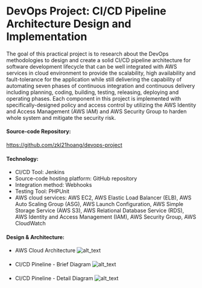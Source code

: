 # DevOps Project: CI/CD Pipeline Architecture Design and Implementation
####
The goal of this practical project is to research about the DevOps methodologies to design and create a solid CI/CD pipeline architecture for software development lifecycle that can be well integrated with AWS services in cloud environment to provide the scalability, high availability and fault-tolerance for the application while still delivering the capability of automating seven phases of continuous integration and continuous delivery including planning, coding, building, testing, releasing, deploying and operating phases. Each component in this project is implemented with specifically-designed policy and access control by utilizing the AWS Identity and Access Management (AWS IAM) and AWS Security Group to harden whole system and mitigate the security risk. 

#### Source-code Repository:
https://github.com/zkl21hoang/devops-project

#### Technology:
+	CI/CD Tool: Jenkins
+	Source-code hosting platform: GitHub repository
+	Integration method: Webhooks
+	Testing Tool: PHPUnit
+	AWS cloud services: AWS EC2, AWS Elastic Load Balancer (ELB), AWS Auto Scaling Group (ASG), AWS Launch Configuration, AWS Simple Storage Service (AWS S3), AWS Relational Database Service (RDS), AWS Identity and Access Management (IAM), AWS Security Group, AWS CloudWatch

#### Design & Architecture:
+ AWS Cloud Architecture
![alt_text](https://github.com/zkl21hoang/devops-cicd-project/blob/main/images/aws-cloud-architecture.jpg)

####
+ CI/CD Pineline - Brief Diagram
![alt_text](https://github.com/zkl21hoang/devops-cicd-project/blob/main/images/cicd-diagram.png)

####
+ CI/CD Pineline - Detail Diagram
![alt_text](https://github.com/zkl21hoang/devops-cicd-project/blob/main/images/cicd-diagram-2.jpg)
